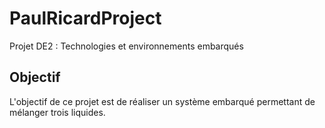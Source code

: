 # PaulRicardProject
Projet DE2 : Technologies et environnements embarqués

## Objectif
L'objectif de ce projet est de réaliser un système embarqué permettant de mélanger trois liquides.